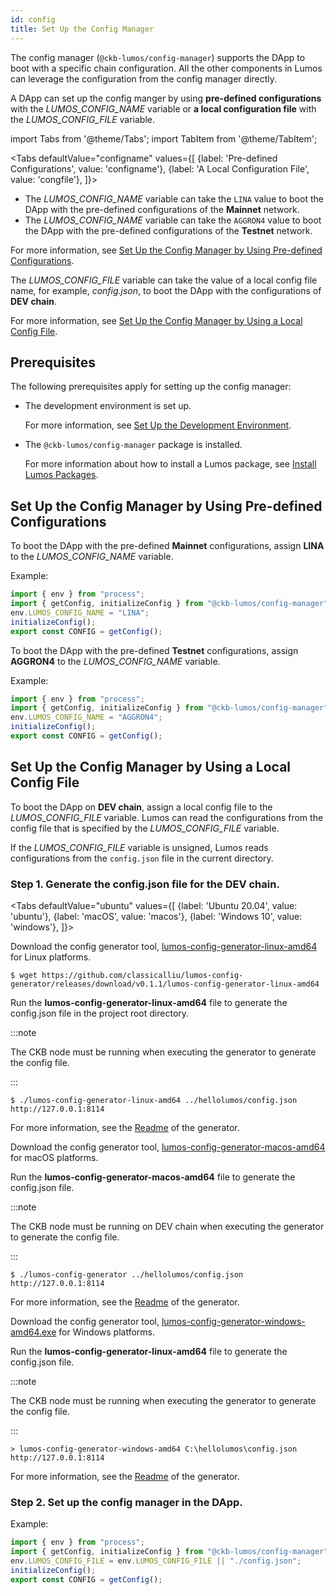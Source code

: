 ```yaml
---
id: config
title: Set Up the Config Manager
---
```

The config manager  (`@ckb-lumos/config-manager`) supports the DApp to boot with a specific chain configuration. All the other components in Lumos can leverage the configuration from the config manager directly.

A DApp can set up the config manger by using **pre-defined configurations** with the <var>LUMOS_CONFIG_NAME</var> variable or **a local configuration file** with the <var>LUMOS_CONFIG_FILE</var> variable.

import Tabs from '@theme/Tabs';
import TabItem from '@theme/TabItem';

<Tabs
  defaultValue="configname"
  values={[
    {label: 'Pre-defined Configurations', value: 'configname'},
    {label: 'A Local Configuration File', value: 'congfile'},
  ]}>
<TabItem value="configname">  <p><ul><li>The <var>LUMOS_CONFIG_NAME</var> variable can take the <code>LINA</code> value to boot the DApp with the pre-defined configurations of the <b>Mainnet</b> network.</li><li>The <var>LUMOS_CONFIG_NAME</var> variable can take the <code>AGGRON4</code> value to boot the DApp with the pre-defined configurations of the <b>Testnet</b> network.</li></ul></p><p>For more information, see <a href="../guides/config#set-up-the-config-manager-by-using-pre-defined-configurations">Set Up the Config Manager by Using Pre-defined Configurations</a>.</p>

</TabItem>
    <TabItem value="congfile"><p>The <var>LUMOS_CONFIG_FILE</var> variable can take the value of a local config file name, for example, <var>config.json</var>, to boot the DApp with the configurations of <b>DEV chain</b>.</p><p>For more information, see <a href="../guides/config#set-up-the-config-manager-by-using-a-local-config-file">Set Up the Config Manager by Using a Local Config File</a>.</p>

</TabItem>
</Tabs>

## Prerequisites

The following prerequisites apply for setting up the config manager:

- The development environment is set up.

  For more information, see [Set Up the Development Environment](../preparation/setupsystem).

- The `@ckb-lumos/config-manager` package is installed.

  For more information about how to install a Lumos package, see [Install Lumos Packages](../guides/installlumos).

## Set Up the Config Manager by Using Pre-defined Configurations

To boot the DApp with the pre-defined **Mainnet** configurations, assign <b>LINA</b> to the <var>LUMOS_CONFIG_NAME</var> variable.

Example:

```typescript {3}
import { env } from "process";
import { getConfig, initializeConfig } from "@ckb-lumos/config-manager";
env.LUMOS_CONFIG_NAME = "LINA";
initializeConfig();
export const CONFIG = getConfig();
```

To boot the DApp with the pre-defined **Testnet** configurations, assign **AGGRON4** to the <var>LUMOS_CONFIG_NAME</var> variable.

Example:

```typescript {3}
import { env } from "process";
import { getConfig, initializeConfig } from "@ckb-lumos/config-manager";
env.LUMOS_CONFIG_NAME = "AGGRON4";
initializeConfig();
export const CONFIG = getConfig();
```

## Set Up the Config Manager by Using a Local Config File

To boot the DApp on **DEV chain**, assign a local config file to the <var>LUMOS_CONFIG_FILE</var> variable. Lumos can read the configurations from the config file that is specified by the <var>LUMOS_CONFIG_FILE</var> variable. 

If the <var>LUMOS_CONFIG_FILE</var> variable is unsigned, Lumos reads configurations from the `config.json` file in the current directory.

### Step 1. Generate the config.json file for the DEV chain.

<Tabs
  defaultValue="ubuntu"
  values={[
    {label: 'Ubuntu 20.04', value: 'ubuntu'},
    {label: 'macOS', value: 'macos'},
    {label: 'Windows 10', value: 'windows'},
  ]}>
<TabItem value="ubuntu"><p>Download the config generator tool, <a href="https://github.com/classicalliu/lumos-config-generator/releases/download/v0.1.1/lumos-config-generator-linux-amd64">lumos-config-generator-linux-amd64</a> for Linux platforms.</p>

```shell
$ wget https://github.com/classicalliu/lumos-config-generator/releases/download/v0.1.1/lumos-config-generator-linux-amd64
```

<p>Run the <b>lumos-config-generator-linux-amd64</b> file to generate the config.json file in the project root directory.</p>

:::note

The CKB node must be running when executing the generator to generate the config file.

:::

```shell
$ ./lumos-config-generator-linux-amd64 ../hellolumos/config.json http://127.0.0.1:8114
```

<p>For more information, see the <a href="https://github.com/classicalliu/lumos-config-generator">Readme</a> of the generator.</p>

</TabItem><TabItem value="macos"><p>Download the config generator tool, <a href="https://github.com/classicalliu/lumos-config-generator/releases/download/v0.1.1/lumos-config-generator-macos-amd64">lumos-config-generator-macos-amd64</a> for macOS platforms.</p>

<p>Run the <b>lumos-config-generator-macos-amd64</b> file to generate the config.json file.</p>

:::note

The CKB node must be running on DEV chain when executing the generator to generate the config file.

:::

```shell
$ ./lumos-config-generator ../hellolumos/config.json http://127.0.0.1:8114
```

<p>For more information, see the <a href="https://github.com/classicalliu/lumos-config-generator">Readme</a> of the generator.</p>

</TabItem>

<TabItem value="windows"><p>Download the config generator tool, <a href="https://github.com/classicalliu/lumos-config-generator/releases/download/v0.1.1/lumos-config-generator-windows-amd64.exe">lumos-config-generator-windows-amd64.exe</a> for Windows platforms.</p>

<p>Run the <b>lumos-config-generator-linux-amd64</b> file to generate the config.json file.</p>

:::note

The CKB node must be running when executing the generator to generate the config file.

:::

```shell
> lumos-config-generator-windows-amd64 C:\hellolumos\config.json http://127.0.0.1:8114
```

<p>For more information, see the <a href="https://github.com/classicalliu/lumos-config-generator">Readme</a> of the generator.</p>

</TabItem>
</Tabs>

### **Step 2. Set up the config manager in the DApp.**

Example:

```typescript title="hellolumos/src/index.ts"
import { env } from "process";
import { getConfig, initializeConfig } from "@ckb-lumos/config-manager";
env.LUMOS_CONFIG_FILE = env.LUMOS_CONFIG_FILE || "./config.json";
initializeConfig();
export const CONFIG = getConfig();
```